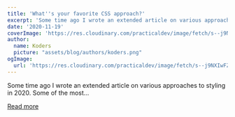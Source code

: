 ```yaml
---
title: 'What''s your favorite CSS approach?'
excerpt: 'Some time ago I wrote an extended article on various approaches to styling in 2020. Some of the most...'
date: '2020-11-19'
coverImage: 'https://res.cloudinary.com/practicaldev/image/fetch/s--j9NXIwFZ--/c_imagga_scale,f_auto,fl_progressive,h_420,q_auto,w_1000/https://disenowebakus.net/en/images/articles/learn-css.jpg'
author:
  name: Koders
  picture: "assets/blog/authors/koders.png"
ogImage:
  url: 'https://res.cloudinary.com/practicaldev/image/fetch/s--j9NXIwFZ--/c_imagga_scale,f_auto,fl_progressive,h_420,q_auto,w_1000/https://disenowebakus.net/en/images/articles/learn-css.jpg'
---
```


Some time ago I wrote an extended article on various approaches to styling in 2020. Some of the most...

[Read more](https://dev.to/madza/what-s-your-favorite-css-approach-h0d)
